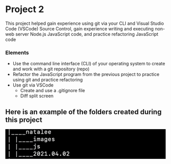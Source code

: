 # Project 2

This project helped gain experience using git via your CLI and Visual Studio Code (VSCode) Source Control, gain experience writing and executing non-web server Node.js JavaScript code, and practice refactoring JavaScript code

### Elements

- Use the command line interface (CLI) of your operating system to create and work with a git repository (repo)
- Refactor the JavaScript program from the previous project to practice using git and practice refactoring
- Use git via VSCode
  * Create and use a .gitignore file
  * Diff split screen

## Here is an example of the folders created during this project

![Screenshot of folders.png](https://github.com/nataleeirwin/cit281-p1/blob/main/p1%20files/p1-tree.png)
